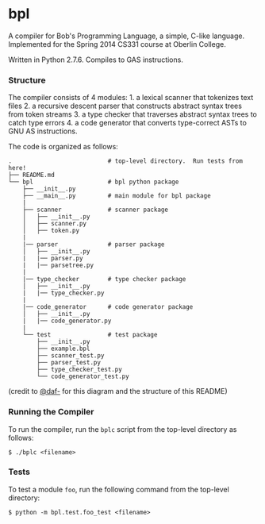 bpl
===

A compiler for Bob's Programming Language, a simple, C-like language. Implemented for the Spring 2014 CS331 course at Oberlin College.

Written in Python 2.7.6. Compiles to GAS instructions.

### Structure

The compiler consists of 4 modules: 
    1. a lexical scanner that tokenizes text files
    2. a recursive descent parser that constructs abstract syntax trees from token streams
    3. a type checker that traverses abstract syntax trees to catch type errors
    4. a code generator that converts type-correct ASTs to GNU AS instructions.

The code is organized as follows:

    .                           # top-level directory.  Run tests from here!
    ├── README.md
    └── bpl                     # bpl python package
        ├── __init__.py
        ├── __main__.py         # main module for bpl package
        |
        ├── scanner             # scanner package
        │   ├── __init__.py
        │   ├── scanner.py
        │   ├── token.py
        |
        |── parser              # parser package
        │   ├── __init__.py
        |   |── parser.py
        |   |── parsetree.py
        |
        |── type_checker        # type checker package
        │   ├── __init__.py
        |   |── type_checker.py
        |
        |── code_generator      # code generator package
        │   ├── __init__.py
        |   |── code_generator.py
        |
        └── test                # test package
            ├── __init__.py
            ├── example.bpl
            ├── scanner_test.py
            ├── parser_test.py
            ├── type_checker_test.py
            └── code_generator_test.py

(credit to [@daf-](https://github.com/daf-/) for this diagram and the structure of this README)

### Running the Compiler

To run the compiler, run the `bplc` script from the top-level directory as follows:

```
$ ./bplc <filename>
```

### Tests

To test a module `foo`, run the following command from the top-level directory:

```
$ python -m bpl.test.foo_test <filename>
```
